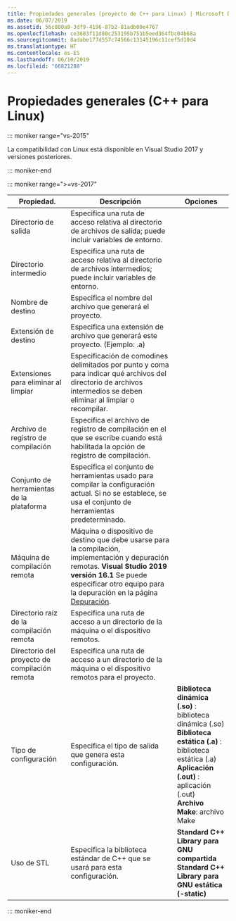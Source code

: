 ```yaml
---
title: Propiedades generales (proyecto de C++ para Linux) | Microsoft Docs
ms.date: 06/07/2019
ms.assetid: 56c800a9-3df9-4196-87b2-81adb00e4767
ms.openlocfilehash: ce3683f11d80c253195b751b5eed364fbc04b68a
ms.sourcegitcommit: 8adabe177d557c74566c13145196c11cef5d10d4
ms.translationtype: HT
ms.contentlocale: es-ES
ms.lasthandoff: 06/10/2019
ms.locfileid: "66821288"
---
```

# <a name="general-properties-linux-c"></a>Propiedades generales (C++ para Linux)

::: moniker range="vs-2015"

La compatibilidad con Linux está disponible en Visual Studio 2017 y versiones posteriores.

::: moniker-end

::: moniker range=">=vs-2017"

Propiedad. | Descripción | Opciones
--- | ---| ---
Directorio de salida | Especifica una ruta de acceso relativa al directorio de archivos de salida; puede incluir variables de entorno.
Directorio intermedio | Especifica una ruta de acceso relativa al directorio de archivos intermedios; puede incluir variables de entorno.
Nombre de destino | Especifica el nombre del archivo que generará el proyecto.
Extensión de destino | Especifica una extensión de archivo que generará este proyecto. (Ejemplo: .a)
Extensiones para eliminar al limpiar | Especificación de comodines delimitados por punto y coma para indicar qué archivos del directorio de archivos intermedios se deben eliminar al limpiar o recompilar.
Archivo de registro de compilación | Especifica el archivo de registro de compilación en el que se escribe cuando está habilitada la opción de registro de compilación.
Conjunto de herramientas de la plataforma | Especifica el conjunto de herramientas usado para compilar la configuración actual. Si no se establece, se usa el conjunto de herramientas predeterminado.
Máquina de compilación remota | Máquina o dispositivo de destino que debe usarse para la compilación, implementación y depuración remotas. **Visual Studio 2019 versión 16.1** Se puede especificar otro equipo para la depuración en la página [Depuración](debugging-linux.md).
Directorio raíz de la compilación remota | Especifica una ruta de acceso a un directorio de la máquina o el dispositivo remotos.
Directorio del proyecto de compilación remota | Especifica una ruta de acceso a un directorio de la máquina o el dispositivo remotos para el proyecto.
Tipo de configuración | Especifica el tipo de salida que genera esta configuración. | **Biblioteca dinámica (.so)** : biblioteca dinámica (.so)<br>**Biblioteca estática (.a)** : biblioteca estática (.a)<br>**Aplicación (.out)** : aplicación (.out)<br>**Archivo Make**: archivo Make<br>
Uso de STL | Especifica la biblioteca estándar de C++ que se usará para esta configuración. | **Standard C++ Library para GNU compartida**<br>**Standard C++ Library para GNU estática (-static)**<br>

::: moniker-end

